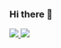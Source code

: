 ### Hi there 👋

<!--
**foramsojitra/foramsojitra** is a ✨ _special_ ✨ repository because its `README.md` (this file) appears on your GitHub profile.

Here are some ideas to get you started:

- 🔭 I’m currently working on ...
- 🌱 I’m currently learning ...
- 👯 I’m looking to collaborate on ...
- 🤔 I’m looking for help with ...
- 💬 Ask me about ...
- 📫 How to reach me: ...
- 😄 Pronouns: ...
- ⚡ Fun fact: ...
-->
<a href="https://github.com/foramsojitra/github-stats">

![](https://github.com/foramsojitra/github-stats/blob/master/generated/overview.svg)
![](https://github.com/foramsojitra/github-stats/blob/master/generated/languages.svg)

</a>
